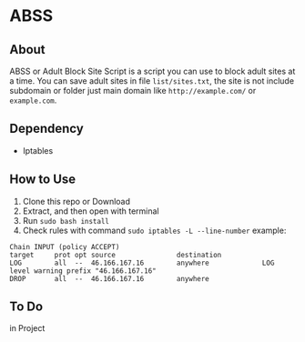 # ABSS
## About
ABSS or Adult Block Site Script is a script you can use to block adult sites at
a time. You can save adult sites in file `list/sites.txt`, the site is not
include subdomain or folder just main domain like `http://example.com/` or
`example.com`.

## Dependency
- Iptables

## How to Use
1. Clone this repo or Download
2. Extract, and then open with terminal
3. Run `sudo bash install`
4. Check rules with command `sudo iptables -L --line-number`
example:

```
Chain INPUT (policy ACCEPT)
target     prot opt source               destination
LOG        all  --  46.166.167.16        anywhere             LOG level warning prefix "46.166.167.16"
DROP       all  --  46.166.167.16        anywhere
```

## To Do
in Project
